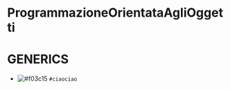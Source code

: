 # ProgrammazioneOrientataAgliOggetti
# **GENERICS**
- ![#f03c15](https://via.placeholder.com/15/f03c15/f03c15.png) `#ciaociao`
